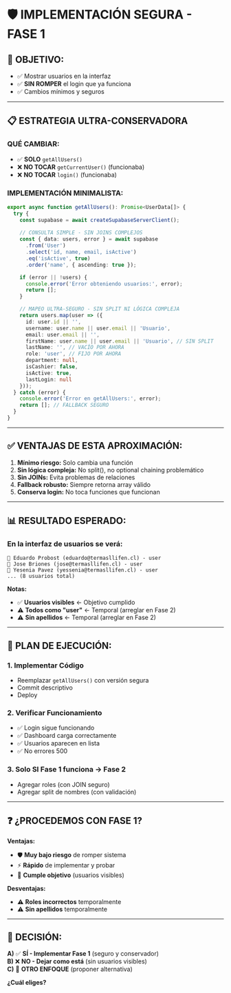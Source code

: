 # 🛡️ IMPLEMENTACIÓN SEGURA - FASE 1

## 🎯 **OBJETIVO:**
- ✅ Mostrar usuarios en la interfaz
- ✅ **SIN ROMPER** el login que ya funciona
- ✅ Cambios mínimos y seguros

---

## 📋 **ESTRATEGIA ULTRA-CONSERVADORA**

### **QUÉ CAMBIAR:**
- ✅ **SOLO** `getAllUsers()` 
- ❌ **NO TOCAR** `getCurrentUser()` (funcionaba)
- ❌ **NO TOCAR** `login()` (funcionaba)

### **IMPLEMENTACIÓN MINIMALISTA:**

```typescript
export async function getAllUsers(): Promise<UserData[]> {
  try {
    const supabase = await createSupabaseServerClient();
    
    // CONSULTA SIMPLE - SIN JOINS COMPLEJOS
    const { data: users, error } = await supabase
      .from('User')
      .select('id, name, email, isActive')
      .eq('isActive', true)
      .order('name', { ascending: true });

    if (error || !users) {
      console.error('Error obteniendo usuarios:', error);
      return [];
    }

    // MAPEO ULTRA-SEGURO - SIN SPLIT NI LÓGICA COMPLEJA
    return users.map(user => ({
      id: user.id || '',
      username: user.name || user.email || 'Usuario',
      email: user.email || '',
      firstName: user.name || user.email || 'Usuario', // SIN SPLIT
      lastName: '', // VACÍO POR AHORA
      role: 'user', // FIJO POR AHORA  
      department: null,
      isCashier: false,
      isActive: true,
      lastLogin: null
    }));
  } catch (error) {
    console.error('Error en getAllUsers:', error);
    return []; // FALLBACK SEGURO
  }
}
```

---

## ✅ **VENTAJAS DE ESTA APROXIMACIÓN:**

1. **Mínimo riesgo:** Solo cambia una función
2. **Sin lógica compleja:** No split(), no optional chaining problemático  
3. **Sin JOINs:** Evita problemas de relaciones
4. **Fallback robusto:** Siempre retorna array válido
5. **Conserva login:** No toca funciones que funcionan

---

## 📊 **RESULTADO ESPERADO:**

### **En la interfaz de usuarios se verá:**
```
👤 Eduardo Probost (eduardo@termasllifen.cl) - user
👤 Jose Briones (jose@termasllifen.cl) - user  
👤 Yesenia Pavez (yessenia@termasllifen.cl) - user
... (8 usuarios total)
```

**Notas:**
- ✅ **Usuarios visibles** ← Objetivo cumplido
- ⚠️ **Todos como "user"** ← Temporal (arreglar en Fase 2)
- ⚠️ **Sin apellidos** ← Temporal (arreglar en Fase 2)

---

## 🚀 **PLAN DE EJECUCIÓN:**

### **1. Implementar Código**
- Reemplazar `getAllUsers()` con versión segura
- Commit descriptivo
- Deploy

### **2. Verificar Funcionamiento**
- ✅ Login sigue funcionando
- ✅ Dashboard carga correctamente  
- ✅ Usuarios aparecen en lista
- ✅ No errores 500

### **3. Solo SI Fase 1 funciona → Fase 2**
- Agregar roles (con JOIN seguro)
- Agregar split de nombres (con validación)

---

## ❓ **¿PROCEDEMOS CON FASE 1?**

**Ventajas:**
- 🛡️ **Muy bajo riesgo** de romper sistema
- ⚡ **Rápido** de implementar y probar
- 🎯 **Cumple objetivo** (usuarios visibles)

**Desventajas:**
- ⚠️ **Roles incorrectos** temporalmente
- ⚠️ **Sin apellidos** temporalmente

---

## 🎯 **DECISIÓN:**

**A)** ✅ **SÍ - Implementar Fase 1** (seguro y conservador)  
**B)** ❌ **NO - Dejar como está** (sin usuarios visibles)  
**C)** 🔄 **OTRO ENFOQUE** (proponer alternativa)

**¿Cuál eliges?**